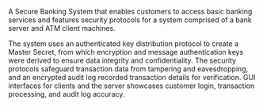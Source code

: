 A Secure Banking System that enables customers to access basic banking services and features security protocols for a system comprised of a bank server and ATM client machines.

The system uses an authenticated key distribution protocol to create a Master Secret, from which encryption and message authentication keys were derived to ensure data integrity and confidentiality. The security protocols safeguard transaction data from tampering and eavesdropping, and an encrypted audit log recorded transaction details for verification. GUI interfaces for clients and the server showcases customer login, transaction processing, and audit log accuracy.
